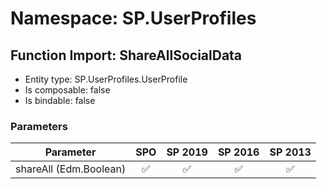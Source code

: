 # Namespace: SP.UserProfiles

## Function Import: ShareAllSocialData

- Entity type: SP.UserProfiles.UserProfile
- Is composable: false
- Is bindable: false

### Parameters

Parameter | SPO | SP 2019 | SP 2016 | SP 2013
----------|:---:|:-------:|:-------:|:-------:
shareAll (Edm.Boolean) | ✅ | ✅ | ✅ | ✅